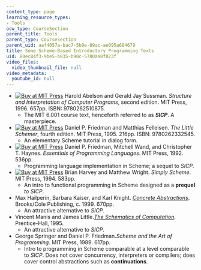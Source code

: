 ```yaml
---
content_type: page
learning_resource_types:
- Tools
ocw_type: CourseSection
parent_title: Tools
parent_type: CourseSection
parent_uid: aaf4057a-bac7-5b9e-89ac-ae095a684679
title: Some Scheme-Based Introductory Programming Texts
uid: 80ec84f3-9be5-b835-b90c-5780aa8f823f
video_files:
  video_thumbnail_file: null
video_metadata:
  youtube_id: null
---
```


*   [![Buy at MIT Press](/images/mp_logo.gif)](https://mitpress.mit.edu/9780262510875) Harold Abelson and Gerald Jay Sussman. _Structure and Interpretation of Computer Programs_, second edition. MIT Press, 1996. 657pp. ISBN: 9780262510875.
    *   The MIT 6.001 course text, henceforth referred to as _**SICP**_. A masterpiece.
*   [![Buy at MIT Press](/images/mp_logo.gif)](https://mitpress.mit.edu/9780262332545) Daniel P. Friedman and Matthias Felleisen. _The Little Schemer_, fourth edition. MIT Press, 1995. 216pp. ISBN: 9780262332545.
    *   An elementary Scheme tutorial in dialog form.
*   [![Buy at MIT Press](/images/mp_logo.gif)](https://mitpress.mit.edu/9780262062794) Daniel P. Friedman, Mitchell Wand, and Christopher T. Haynes. _Essentials of Programming Languages_. MIT Press, 1992. 536pp.
    *   Programming language implementation in Scheme; a sequel to _SICP_.
*   [![Buy at MIT Press](/images/mp_logo.gif)](https://mitpress.mit.edu/9780262082815) Brian Harvey and Matthew Wright. _Simply Scheme_. MIT Press, 1994. 583pp.
    *   An intro to functional programming in Scheme designed as a **prequel** _to SICP_.
*   Max Hailperin, Barbara Kaiser, and Karl Knight. [_Concrete Abstractions_](http://www.gac.edu/~max/concabs/). Brooks/Cole Publishing, c. 1999. 670pp.
    *   An attractive alternative to _SICP_.
*   Vincent Manis and James Little.[_The Schematics of Computation_](http://www.cs.ubc.ca/spider/little/schematics.html). Prentice-Hall, 1995.
    *   An attractive alternative to _SICP_.
*   George Springer and Daniel P. Friedman._Scheme and the Art of Programming_. MIT Press, 1989. 617pp.
    *   Intro to programming in Scheme comparable at a level comparable to _SICP_. Does not cover concurrency, interpreters or compilers; does cover control abstractions such as **continuations**.
